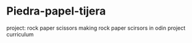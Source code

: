 # Piedra-papel-tijera
project: rock paper scissors
making rock paper scirsors in odin project curriculum
